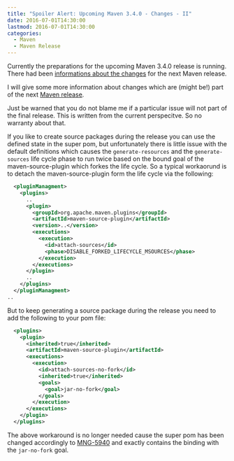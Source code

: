 ```yaml
---
title: "Spoiler Alert: Upcoming Maven 3.4.0 - Changes - II"
date: 2016-07-01T14:30:00
lastmod: 2016-07-01T14:30:00
categories:
  - Maven
  - Maven Release
---
```

Currently the preparations for the upcoming Maven 3.4.0 release is running. 
There had been [informations about the changes][change-1] for the next Maven 
release.

I will give some more information about changes which are (might be!) part of
the next [Maven release][jira-issues].

Just be warned that you do not blame me if a particular issue will not part of the final release.
This is written from the current perspecitve. So no warranty about that. 

If you like to create source packages during the release you can use the defined state
in the super pom, but unfortunately there is little issue with the default
definitions which causes the `generate-resources` and the `generate-sources` life
cycle phase to run twice based on the bound goal of the maven-source-plugin which
forkes the life cycle. So a typical workaorund is to detach the maven-source-plugin 
form the life cycle via the following:


```xml
  <pluginManagment>
    <plugins>
      ..
      <plugin>
        <groupId>org.apache.maven.plugins</groupId>
        <artifactId>maven-source-plugin</artifactId>
        <version>..</version>
        <executions>
          <execution>
            <id>attach-sources</id>
            <phase>DISABLE_FORKED_LIFECYCLE_MSOURCES</phase>
          </execution>
        </executions>
      </plugin>
      ..
    </plugins> 
  </pluginManagment>
..
```

But to keep generating a source package during the release you need to add
the following to your pom file:

```xml
  <plugins>
    <plugin>
      <inherited>true</inherited>
      <artifactId>maven-source-plugin</artifactId>
      <executions>
        <execution>
          <id>attach-sources-no-fork</id>
          <inherited>true</inherited>
          <goals>
            <goal>jar-no-fork</goal>
          </goals>
        </execution>
      </executions>
    </plugin>
  </plugins>
```

The above workaround is no longer needed cause the super pom has been changed
accordingly to [MNG-5940][MNG-5940] and exactly contains the binding with the
`jar-no-fork` goal.


[jira-issues]: https://issues.apache.org/jira/secure/ReleaseNote.jspa?projectId=12316922&version=12333545
[change-1]: https://twitter.com/khmarbaise/status/747046718798200833
[MNG-5940]: https://issues.apache.org/jira/browse/MNG-5940
